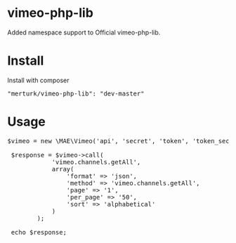vimeo-php-lib
=============

Added namespace support to Official vimeo-php-lib.

Install
=====
Install with composer 
<pre>
"merturk/vimeo-php-lib": "dev-master"
</pre>

Usage
=====
<pre>
$vimeo = new \MAE\Vimeo('api', 'secret', 'token', 'token_secret');

 $response = $vimeo->call(
            'vimeo.channels.getAll',
            array(
                'format' => 'json',
                'method' => 'vimeo.channels.getAll',
                'page' => '1',
                'per_page' => '50',
                'sort' => 'alphabetical'
            )
        );

 echo $response;
</pre>